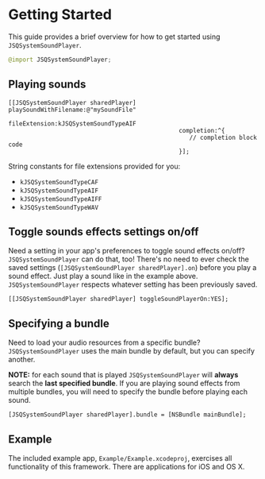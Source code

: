 # Getting Started

This guide provides a brief overview for how to get started using `JSQSystemSoundPlayer`.

````swift
@import JSQSystemSoundPlayer;
````

## Playing sounds

```objc
[[JSQSystemSoundPlayer sharedPlayer] playSoundWithFilename:@"mySoundFile"
                                             fileExtension:kJSQSystemSoundTypeAIF
                                                completion:^{
                                                   // completion block code
                                                }];
```

String constants for file extensions provided for you:

* `kJSQSystemSoundTypeCAF`
* `kJSQSystemSoundTypeAIF`
* `kJSQSystemSoundTypeAIFF`
* `kJSQSystemSoundTypeWAV`

## Toggle sounds effects settings on/off

Need a setting in your app's preferences to toggle sound effects on/off? `JSQSystemSoundPlayer` can do that, too! There's no need to ever check the saved settings (`[JSQSystemSoundPlayer sharedPlayer].on`) before you play a sound effect. Just play a sound like in the example above. `JSQSystemSoundPlayer` respects whatever setting has been previously saved.

```objc
[[JSQSystemSoundPlayer sharedPlayer] toggleSoundPlayerOn:YES];
```

## Specifying a bundle

Need to load your audio resources from a specific bundle? `JSQSystemSoundPlayer` uses the main bundle by default, but you can specify another.

**NOTE:** for each sound that is played `JSQSystemSoundPlayer` will **always** search the **last specified bundle**. If you are playing sound effects from multiple bundles, you will need to specify the bundle before playing each sound.

```objc
[JSQSystemSoundPlayer sharedPlayer].bundle = [NSBundle mainBundle];
```

## Example

The included example app, `Example/Example.xcodeproj`, exercises all functionality of this framework. There are applications for iOS and OS X.

